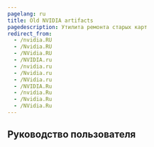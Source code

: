```yaml
---
pagelang: ru
title: Old NVIDIA artifacts
pagedescription: Утилита ремонта старых карт
redirect_from:
  - /nvidia.RU
  - /Nvidia.RU
  - /NVidia.RU
  - /NVIDIA.ru
  - /nvidia.ru
  - /Nvidia.ru
  - /NVidia.ru
  - /NVIDIA.Ru
  - /nvidia.Ru
  - /Nvidia.Ru
  - /NVidia.Ru
---
```


## Руководство пользователя

